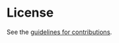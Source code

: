 # License

See the
[guidelines for contributions](https://github.com/HBrock/rfc9481bis/blob/main/CONTRIBUTING.md).
